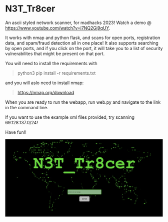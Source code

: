# N3T_Tr8cer
An ascii styled network scanner, for madhacks 2023! Watch a demo @ https://www.youtube.com/watch?v=i7NQ2Gj9qUY.

It works with nmap and python flask, and scans for open ports, registration data, and spam/fraud detection all in one place! 
It also supports searching by open ports, and if you click on the port, it will take you to a list of security vulnerabilites that might be present on that port.


You will need to install the requirements with
> python3 pip install -r requirements.txt

and you will aslo need to install nmap:
> https://nmap.org/download

When you are ready to run the webapp, run web.py and navigate to the link in the command line.

If you want to use the example xml files provided, try scanning 69.128.137.0/24!

Have fun!!

![alt text](https://github.com/noahlessard/N3T_Tr8cer/blob/main/static/github-splash.png)
